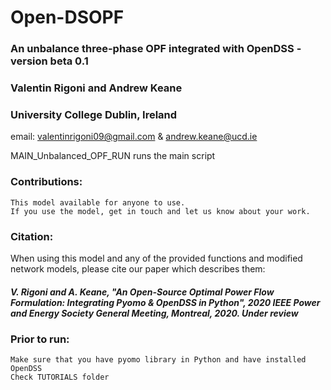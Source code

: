 # Open-DSOPF

### An unbalance three-phase OPF integrated with OpenDSS - version beta 0.1
### Valentin Rigoni and Andrew Keane 
### University College Dublin, Ireland 
email: valentinrigoni09@gmail.com & andrew.keane@ucd.ie       

MAIN_Unbalanced_OPF_RUN runs the main script

### Contributions:
    This model available for anyone to use.
    If you use the model, get in touch and let us know about your work.

### Citation:
When using this model and any of the provided functions and modified network models, please cite our paper which describes them: 
##### V. Rigoni and A. Keane, "An Open-Source Optimal Power Flow Formulation: Integrating Pyomo & OpenDSS in Python", 2020 IEEE Power and Energy Society General Meeting, Montreal, 2020. *Under review*
    
### Prior to run:
    Make sure that you have pyomo library in Python and have installed OpenDSS
    Check TUTORIALS folder
